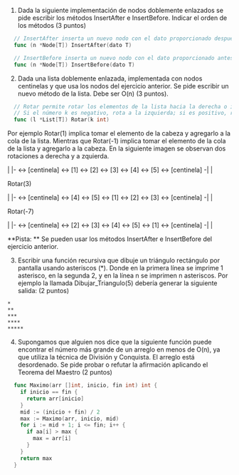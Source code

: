 1. Dada la siguiente implementación de nodos doblemente enlazados se pide escribir los métodos InsertAfter e InsertBefore. Indicar el orden de los métodos (3 puntos)

```go
  // InsertAfter inserta un nuevo nodo con el dato proporcionado después del nodo actual.
  func (n *Node[T]) InsertAfter(dato T)

  // InsertBefore inserta un nuevo nodo con el dato proporcionado antes del nodo actual.
  func (n *Node[T]) InsertBefore(dato T)
```

2. Dada una lista doblemente enlazada, implementada con nodos centinelas y que usa los nodos del ejercicio anterior. Se pide escribir un nuevo método de la lista. Debe ser O(n) (3 puntos).

```go
  // Rotar permite rotar los elementos de la lista hacia la derecha o izquierda.
  // Si el número k es negativo, rota a la izquierda; si es positivo, rota a la derecha.
  func (l *List[T]) Rotar(k int)
```

Por ejemplo Rotar(1) implica tomar el elemento de la cabeza y agregarlo a la cola de la lista. Mientras que Rotar(-1) implica tomar el elemento de la cola de la lista y agregarlo a la cabeza. En la siguiente imagen se observan dos rotaciones a derecha y a zquierda.

| |- <-> [centinela] <-> [1] <-> [2] <-> [3] <-> [4] <-> [5] <-> [centinela] -| |

Rotar(3)

| |- <-> [centinela] <-> [4] <-> [5] <-> [1] <-> [2] <-> [3] <-> [centinela] -| |

Rotar(-7)

| |- <-> [centinela] <-> [2] <-> [3] <-> [4] <-> [5] <-> [1] <-> [centinela] -| |

**Pista: ** Se pueden usar los métodos InsertAfter e InsertBefore del ejercicio anterior.

3. Escribir una función recursiva que dibuje un triángulo rectángulo por pantalla usando asteriscos (\*). Donde en la primera línea se imprime 1 asterisco, en la segunda 2, y en la línea n se imprimen n asteriscos. Por ejemplo la llamada Dibujar_Triangulo(5) debería generar la siguiente salida: (2 puntos)

```
*
**
***
****
*****
```

4. Supongamos que alguien nos dice que la siguiente función puede encontrar el número más grande de un arreglo en menos de O(n), ya que utiliza la técnica de División y Conquista. El arreglo está desordenado. Se pide probar o refutar la afirmación aplicando el Teorema del Maestro (2 puntos)

```go
  func Maximo(arr []int, inicio, fin int) int {
    if inicio == fin {
      return arr[inicio]
    }
    mid := (inicio + fin) / 2
    max := Maximo(arr, inicio, mid)
    for i := mid + 1; i <= fin; i++ {
      if aa[i] > max {
        max = arr[i]
      }
    }
    return max
  }
```
